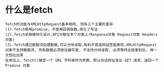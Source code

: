 # 什么是fetch
    fetch的功能与XMLHttpRequest基本相同, 但有三个主要的差异
    (1).fetch使用promise, 不使用回调函数,简化了写法
    (2).fetch采用模块化设计,API分散在多个对象上(Response对象 Request对象 Headers对象)
    (3).fetch通过数据流处理数据,可以分块读取,有利于提高网站性能表现,XMLHttpRequest对象不支持数据流, 所有数据必须放在缓存里, 不支持分块读取, 必须等待全部拿到后, 再一次性吐出来
    在用法上，fetch()接受一个 URL 字符串作为参数，默认向该网址发出 GET 请求，返回一个 Promise 对象
